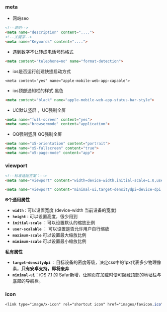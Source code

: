 ### meta

- 网站seo

```html
<!--说明-->
<meta name="description" content="....">
<!--关键字-->
<meta name="Keywords" content="....">
```

- 遇到数字不让转成电话号码格式

```html
<meta content="telephone=no" name="format-detection">
```

- ios是否运行创建快捷启动方式

```
<meta content="yes" name="apple-mobile-web-app-capable">
```

- ios顶部通知栏的样式 黑色

```html
<meta content="black" name="apple-mobile-web-app-status-bar-style">
```

+ UC默认竖屏 ，UC强制全屏

```html
<meta name="full-screen" content="yes">
<meta name="browsermode" content="application">
```

+ QQ强制竖屏 QQ强制全屏

```html
<meta name="x5-orientation" content="portrait">
<meta name="x5-fullscreen" content="true">
<meta name="x5-page-mode" content="app">
```

### **viewport** 

```html
<!--标准适配方案：-->
<meta name="viewport" content="width=device-width,initial-scale=1.0,user-scalable=0">
```

```html
<meta name="viewport" content="minimal-ui,target-densitydpi=device-dpi, width=750, user-scalable=no"/>
```

**6个通用属性**

+ **`width`**  :  可以设置宽度   (device-width 当前设备的宽度)
+ **`height`** :  可以设置高度，很少用到
+ **`initial-scale`** ：可以设置默认的缩放比例
+ **`user-scalable`** ： 可以设置是否允许用户自行缩放
+ **`maximum-scale`**  可以设置最大缩放比例
+ **`minimum-scale`**  可以设置最小缩放比例

**私有属性**

+ **`target-densitydpi`** ：目标设备的密度等级，决定css中的1px代表多少物理像素，**只有安卓支持，即将废弃**
+  **`minimal-ui`**：iOS 7.1 的 Safar新增，让网页在加载时便可隐藏顶部的地址栏与底部的导航栏。

### icon

```css
<link type="image/x-icon" rel="shortcut icon" href="images/favicon.ico">
```



